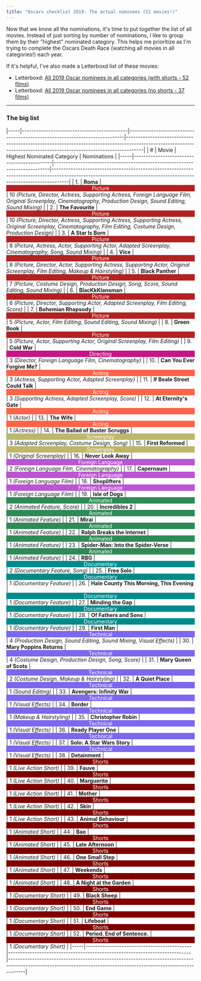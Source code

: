 ```yaml
---
title: "Oscars checklist 2019: The actual nominees (52 movies!)"
---
```


Now that we know all the nominations, it's time to put together the list of all movies. Instead of just sorting by number of nominations, I like to group them by their "highest" nominated category. This helps me prioritize as I'm trying to complete the Oscars Death Race (watching all movies in all categories!) each year.

If it's helpful, I've also made a Letterboxd list of these movies:

- Letterboxd: [All 2019 Oscar nominees in all categories (with shorts - 52 films)](https://letterboxd.com/rkudeshi/list/all-2019-oscar-nominees-in-all-categories-1/)
- Letterboxd: [All 2019 Oscar nominees in all categories (no shorts - 37 films)](https://letterboxd.com/rkudeshi/list/all-2019-oscar-nominees-in-all-categories/)


---

### The big list

|-----|--------------------------------------------|----------------------------------------------------------------------------|-------------------------------------------------------------------------------------------------------------------------------------------------------------------|
|  #  |                   Movie                    |                         Highest Nominated Category                         |                                                                            Nominations                                                                            |
|-----|--------------------------------------------|----------------------------------------------------------------------------|-------------------------------------------------------------------------------------------------------------------------------------------------------------------|
|  1. | **Roma**                                   | <span style="display:block;text-align:center;color:white;background:firebrick;">Picture</span>             | 10 *(Picture, Director, Actress, Supporting Actress, Foreign Language Film, Original Screenplay, Cinematography, Production Design, Sound Editing, Sound Mixing)* |
|  2. | **The Favourite**                          | <span style="display:block;text-align:center;color:white;background:firebrick;">Picture</span>             | 10 *(Picture, Director, Actress, Supporting Actress, Supporting Actress, Original Screenplay, Cinematography, Film Editing, Costume Design, Production Design)*   |
|  3. | **A Star Is Born**                         | <span style="display:block;text-align:center;color:white;background:firebrick;">Picture</span>             | 8 *(Picture, Actress, Actor, Supporting Actor, Adapted Screenplay, Cinematography, Song, Sound Mixing)*                                                           |
|  4. | **Vice**                                   | <span style="display:block;text-align:center;color:white;background:firebrick;">Picture</span>             | 8 *(Picture, Director, Actor, Supporting Actress, Supporting Actor, Original Screenplay, Film Editing, Makeup & Hairstyling)*                                     |
|  5. | **Black Panther**                          | <span style="display:block;text-align:center;color:white;background:firebrick;">Picture</span>             | 7 *(Picture, Costume Design, Production Design, Song, Score, Sound Editing, Sound Mixing)*                                                                        |
|  6. | **BlacKkKlansman**                         | <span style="display:block;text-align:center;color:white;background:firebrick;">Picture</span>             | 6 *(Picture, Director, Supporting Actor, Adapted Screenplay, Film Editing, Score)*                                                                                |
|  7. | **Bohemian Rhapsody**                      | <span style="display:block;text-align:center;color:white;background:firebrick;">Picture</span>             | 5 *(Picture, Actor, Film Editing, Sound Editing, Sound Mixing)*                                                                                                   |
|  8. | **Green Book**                             | <span style="display:block;text-align:center;color:white;background:firebrick;">Picture</span>             | 5 *(Picture, Actor, Supporting Actor, Original Screenplay, Film Editing)*                                                                                         |
|  9. | **Cold War**                               | <span style="display:block;text-align:center;color:white;background:mediumvioletred;">Directing</span>     | 3 *(Director, Foreign Language Film, Cinematography)*                                                                                                             |
| 10. | **Can You Ever Forgive Me?**               | <span style="display:block;text-align:center;color:white;background:tomato;">Acting</span>                 | 3 *(Actress, Supporting Actor, Adapted Screenplay)*                                                                                                               |
| 11. | **If Beale Street Could Talk**             | <span style="display:block;text-align:center;color:white;background:tomato;">Acting</span>                 | 3 *(Supporting Actress, Adapted Screenplay, Score)*                                                                                                               |
| 12. | **At Eternity's Gate**                     | <span style="display:block;text-align:center;color:white;background:tomato;">Acting</span>                 | 1 *(Actor)*                                                                                                                                                       |
| 13. | **The Wife**                               | <span style="display:block;text-align:center;color:white;background:tomato;">Acting</span>                 | 1 *(Actress)*                                                                                                                                                     |
| 14. | **The Ballad of Buster Scruggs**           | <span style="display:block;text-align:center;color:white;background:darkkhaki;">Screenplay</span>          | 3 *(Adapted Screenplay, Costume Design, Song)*                                                                                                                    |
| 15. | **First Reformed**                         | <span style="display:block;text-align:center;color:white;background:darkkhaki;">Screenplay</span>          | 1 *(Original Screenplay)*                                                                                                                                         |
| 16. | **Never Look Away**                        | <span style="display:block;text-align:center;color:white;background:mediumorchid;">Foreign Language</span> | 2 *(Foreign Language Film, Cinematography)*                                                                                                                       |
| 17. | **Capernaum**                              | <span style="display:block;text-align:center;color:white;background:mediumorchid;">Foreign Language</span> | 1 *(Foreign Language Film)*                                                                                                                                       |
| 18. | **Shoplifters**                            | <span style="display:block;text-align:center;color:white;background:mediumorchid;">Foreign Language</span> | 1 *(Foreign Language Film)*                                                                                                                                       |
| 19. | **Isle of Dogs**                           | <span style="display:block;text-align:center;color:white;background:seagreen;">Animated</span>             | 2 *(Animated Feature, Score)*                                                                                                                                     |
| 20. | **Incredibles 2**                          | <span style="display:block;text-align:center;color:white;background:seagreen;">Animated</span>             | 1 *(Animated Feature)*                                                                                                                                            |
| 21. | **Mirai**                                  | <span style="display:block;text-align:center;color:white;background:seagreen;">Animated</span>             | 1 *(Animated Feature)*                                                                                                                                            |
| 22. | **Ralph Breaks the Internet**              | <span style="display:block;text-align:center;color:white;background:seagreen;">Animated</span>             | 1 *(Animated Feature)*                                                                                                                                            |
| 23. | **Spider-Man: Into the Spider-Verse**      | <span style="display:block;text-align:center;color:white;background:seagreen;">Animated</span>             | 1 *(Animated Feature)*                                                                                                                                            |
| 24. | **RBG**                                    | <span style="display:block;text-align:center;color:white;background:darkcyan;">Documentary</span>          | 2 *(Documentary Feature, Song)*                                                                                                                                   |
| 25. | **Free Solo**                              | <span style="display:block;text-align:center;color:white;background:darkcyan;">Documentary</span>          | 1 *(Documentary Feature)*                                                                                                                                         |
| 26. | **Hale County This Morning, This Evening** | <span style="display:block;text-align:center;color:white;background:darkcyan;">Documentary</span>          | 1 *(Documentary Feature)*                                                                                                                                         |
| 27. | **Minding the Gap**                        | <span style="display:block;text-align:center;color:white;background:darkcyan;">Documentary</span>          | 1 *(Documentary Feature)*                                                                                                                                         |
| 28. | **Of Fathers and Sons**                    | <span style="display:block;text-align:center;color:white;background:darkcyan;">Documentary</span>          | 1 *(Documentary Feature)*                                                                                                                                         |
| 29. | **First Man**                              | <span style="display:block;text-align:center;color:white;background:mediumslateblue;">Technical</span>     | 4 *(Production Design, Sound Editing, Sound Mixing, Visual Effects)*                                                                                              |
| 30. | **Mary Poppins Returns**                   | <span style="display:block;text-align:center;color:white;background:mediumslateblue;">Technical</span>     | 4 *(Costume Design, Production Design, Song, Score)*                                                                                                              |
| 31. | **Mary Queen of Scots**                    | <span style="display:block;text-align:center;color:white;background:mediumslateblue;">Technical</span>     | 2 *(Costume Design, Makeup & Hairstyling)*                                                                                                                        |
| 32. | **A Quiet Place**                          | <span style="display:block;text-align:center;color:white;background:mediumslateblue;">Technical</span>     | 1 *(Sound Editing)*                                                                                                                                               |
| 33. | **Avengers: Infinity War**                 | <span style="display:block;text-align:center;color:white;background:mediumslateblue;">Technical</span>     | 1 *(Visual Effects)*                                                                                                                                              |
| 34. | **Border**                                 | <span style="display:block;text-align:center;color:white;background:mediumslateblue;">Technical</span>     | 1 *(Makeup & Hairstyling)*                                                                                                                                        |
| 35. | **Christopher Robin**                      | <span style="display:block;text-align:center;color:white;background:mediumslateblue;">Technical</span>     | 1 *(Visual Effects)*                                                                                                                                              |
| 36. | **Ready Player One**                       | <span style="display:block;text-align:center;color:white;background:mediumslateblue;">Technical</span>     | 1 *(Visual Effects)*                                                                                                                                              |
| 37. | **Solo: A Star Wars Story**                | <span style="display:block;text-align:center;color:white;background:mediumslateblue;">Technical</span>     | 1 *(Visual Effects)*                                                                                                                                              |
| 38. | **Detainment**                             | <span style="display:block;text-align:center;color:white;background:maroon;">Shorts</span>                 | 1 *(Live Action Short)*                                                                                                                                           |
| 39. | **Fauve**                                  | <span style="display:block;text-align:center;color:white;background:maroon;">Shorts</span>                 | 1 *(Live Action Short)*                                                                                                                                           |
| 40. | **Marguerite**                             | <span style="display:block;text-align:center;color:white;background:maroon;">Shorts</span>                 | 1 *(Live Action Short)*                                                                                                                                           |
| 41. | **Mother**                                 | <span style="display:block;text-align:center;color:white;background:maroon;">Shorts</span>                 | 1 *(Live Action Short)*                                                                                                                                           |
| 42. | **Skin**                                   | <span style="display:block;text-align:center;color:white;background:maroon;">Shorts</span>                 | 1 *(Live Action Short)*                                                                                                                                           |
| 43. | **Animal Behaviour**                       | <span style="display:block;text-align:center;color:white;background:maroon;">Shorts</span>                 | 1 *(Animated Short)*                                                                                                                                              |
| 44. | **Bao**                                    | <span style="display:block;text-align:center;color:white;background:maroon;">Shorts</span>                 | 1 *(Animated Short)*                                                                                                                                              |
| 45. | **Late Afternoon**                         | <span style="display:block;text-align:center;color:white;background:maroon;">Shorts</span>                 | 1 *(Animated Short)*                                                                                                                                              |
| 46. | **One Small Step**                         | <span style="display:block;text-align:center;color:white;background:maroon;">Shorts</span>                 | 1 *(Animated Short)*                                                                                                                                              |
| 47. | **Weekends**                               | <span style="display:block;text-align:center;color:white;background:maroon;">Shorts</span>                 | 1 *(Animated Short)*                                                                                                                                              |
| 48. | **A Night at the Garden**                  | <span style="display:block;text-align:center;color:white;background:maroon;">Shorts</span>                 | 1 *(Documentary Short)*                                                                                                                                           |
| 49. | **Black Sheep**                            | <span style="display:block;text-align:center;color:white;background:maroon;">Shorts</span>                 | 1 *(Documentary Short)*                                                                                                                                           |
| 50. | **End Game**                               | <span style="display:block;text-align:center;color:white;background:maroon;">Shorts</span>                 | 1 *(Documentary Short)*                                                                                                                                           |
| 51. | **Lifeboat**                               | <span style="display:block;text-align:center;color:white;background:maroon;">Shorts</span>                 | 1 *(Documentary Short)*                                                                                                                                           |
| 52. | **Period. End of Sentence.**               | <span style="display:block;text-align:center;color:white;background:maroon;">Shorts</span>                 | 1 *(Documentary Short)*                                                                                                                                           |
|-----|--------------------------------------------|----------------------------------------------------------------------------|-------------------------------------------------------------------------------------------------------------------------------------------------------------------|
